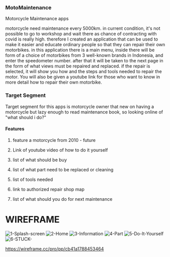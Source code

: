 ### MotoMaintenance

Motorcycle Maintenance apps

motorcycle need maintenance every 5000km. in current condition, it's not possible to go to workshop and wait there as chance of contracting with covid is really high. 
therefore I created an application that can be used to make it easier and educate ordinary people so that they can repair their own motorbikes. 
in this application there is a main menu, inside there will be form of a choice of motorbikes from 3 well-known brands in Indonesia, and enter the speedometer number. 
after that it will be taken to the next page in the form of what views must be repaired and replaced. 
if the repair is selected, it will show you how and the steps and tools needed to repair the motor. 
You will also be given a youtube link for those who want to know in more detail how to repair their own motorbike.

### Target Segment

Target segment for this apps is motorcycle owner that new on having a motorcycle but lazy enough to read maintenance book, so looking online of "what should i do?"

#### Features

1. feature a motorcycle from 2010 - future

2. Link of youtube video of how to do it yourself

3. list of what should be buy

4. list of what part need to be replaced or cleaning

5. list of tools needed

6. link to authorized repair shop map

7. list of what should you do for next maintenance

# WIREFRAME

![1-Splash-screen](https://user-images.githubusercontent.com/71313640/123548842-a77a3a80-d790-11eb-82e5-6df1faa471e1.png)
![2-Home](https://user-images.githubusercontent.com/71313640/123548862-c37ddc00-d790-11eb-96fa-de633346aed9.png)
![3-Information](https://user-images.githubusercontent.com/71313640/123548857-c11b8200-d790-11eb-89c1-76aae091ca3a.png)
![4-Part](https://user-images.githubusercontent.com/71313640/123548859-c24caf00-d790-11eb-99be-965ce1627b1d.png)
![5-Do-It-Yourself](https://user-images.githubusercontent.com/71313640/123548860-c24caf00-d790-11eb-9eb5-af10db4c24a3.png)
![6-STUCK-](https://user-images.githubusercontent.com/71313640/123548861-c2e54580-d790-11eb-9d71-28af098fdee2.png)


https://wireframe.cc/pro/pp/cb41a1788453464
